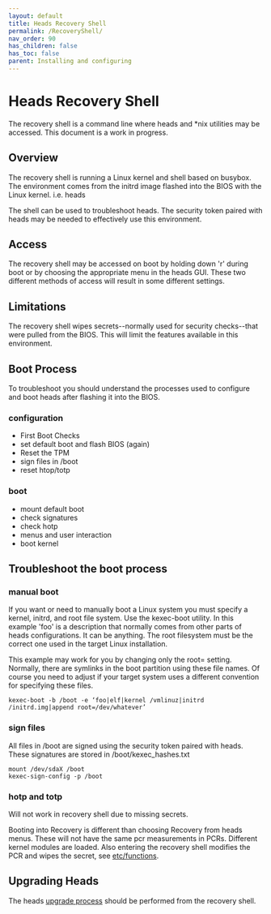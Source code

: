 ```yaml
---
layout: default
title: Heads Recovery Shell
permalink: /RecoveryShell/
nav_order: 90
has_children: false
has_toc: false
parent: Installing and configuring
---
```


Heads Recovery Shell
====

The recovery shell is a command line where heads and *nix utilities may be accessed.  This document is a work in progress. 


Overview
---

The recovery shell is running a Linux kernel and shell based on busybox.  The environment comes from the initrd image flashed into the BIOS with the Linux kernel.  i.e.  heads

The shell can be used to troubleshoot heads.  The security token paired with heads may be needed to effectively use this environment.


Access
----

The recovery shell may be accessed on boot by holding down 'r' during boot or by choosing the appropriate menu in the heads GUI.  These two different methods of access will result in some different settings.


Limitations
----

The recovery shell wipes secrets--normally used for security checks--that were pulled from the BIOS.  This will limit the features available in this environment.


Boot Process
----

To troubleshoot you should understand the processes used to configure and boot heads after flashing it into the BIOS.

### configuration

* First Boot Checks
* set default boot and flash BIOS (again)
* Reset the TPM
* sign files in /boot
* reset htop/totp

### boot

* mount default boot
* check signatures
* check hotp
* menus and user interaction
* boot kernel


Troubleshoot the boot process
----

### manual boot

If you want or need to manually boot a Linux system you must specify a kernel, initrd, and root file system.  Use the kexec-boot utility.  In this example 'foo' is a description that normally comes from other parts of heads configurations.  It can be anything.  The root filesystem must be the correct one used in the target Linux installation.  

This example may work for you by changing only the root= setting.  Normally, there are symlinks in the boot partition using these file names.  Of course you need to adjust if your target system uses a different convention for specifying these files.

    kexec-boot -b /boot -e ‘foo|elf|kernel /vmlinuz|initrd /initrd.img|append root=/dev/whatever’


### sign files

All files in /boot are signed using the security token paired with heads.  These signatures are stored in /boot/kexec_hashes.txt

    mount /dev/sdaX /boot
    kexec-sign-config -p /boot


### hotp and totp

Will not work in recovery shell due to missing secrets. 

Booting into Recovery is different than choosing Recovery from heads menus.  These will not have the same pcr measurements in PCRs.  Different kernel modules are loaded.  Also entering the recovery shell modifies the PCR and wipes the secret, see [etc/functions](https://github.com/osresearch/heads/blob/master/initrd/etc/functions).


Upgrading Heads
----

The heads [upgrade process](/Updating) should be performed from the recovery shell.
